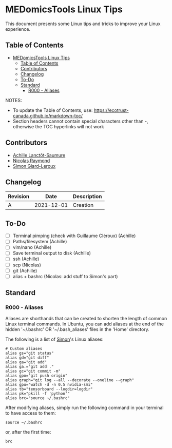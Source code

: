 # MEDomicsTools Linux Tips

This document presents some Linux tips and tricks to improve your Linux experience.

## Table of Contents
- [MEDomicsTools Linux Tips](#medomicstools-linux-tips)
  * [Table of Contents](#table-of-contents)
  * [Contributors](#contributors)
  * [Changelog](#changelog)
  * [To-Do](#to-do)
  * [Standard](#standard)
    + [R000 - Aliases](#r000---aliases)

NOTES: 

- To update the Table of Contents, use: https://ecotrust-canada.github.io/markdown-toc/
- Section headers cannot contain special characters other than -, otherwise the TOC hyperlinks will not work

## Contributors

- [Achille Lanctôt-Saumure](https://github.com/Troy-Boy)
- [Nicolas Raymond](https://github.com/Rayn2402)
- [Simon Giard-Leroux](https://github.com/sgiardl)

## Changelog

Revision | Date       | Description |
---------| -----------| ----------- |
A        | 2021-12-01 | Creation    |

## To-Do

- [ ] Terminal pimping (check with Guillaume Cléroux) (Achille)
- [ ] Paths/filesystem (Achille)
- [ ] vim/nano (Achille)
- [ ] Save terminal output to disk (Achille)
- [ ] ssh (Achille)
- [ ] scp (Nicolas)
- [ ] git (Achille)
- [ ] alias + bashrc (Nicolas: add stuff to Simon's part)

## Standard

### R000 - Aliases

Aliases are shorthands that can be created to shorten the length of common Linux terminal commands. In Ubuntu, you can add aliases at the end of the hidden '~/.bashrc' OR '~/.bash_aliases' files in the 'Home' directory.

The following is a list of [Simon](https://github.com/sgiardl)'s Linux aliases:
```
# Custom aliases
alias gs="git status"
alias gd="git diff"
alias ga="git add"
alias ga.="git add ."
alias gc="git commit -m"
alias gpo="git push origin"
alias graph="git log --all --decorate --oneline --graph"
alias gpu="watch -d -n 0.5 nvidia-smi"
alias tb="tensorboard --logdir=logdir"
alias pk="pkill -f 'python'"
alias brc="source ~/.bashrc"
```
After modifying aliases, simply run the following command in your terminal to have access to them:
```
source ~/.bashrc
```
or, after the first time:
```
brc
```
